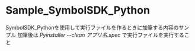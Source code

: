 # Sample_SymbolSDK_Python
SymbolSDK_Pythonを使用して実行ファイルを作るときに加筆する内容のサンプル
加筆後は
*Pyinstaller --clean アプリ名.spec*
で実行ファイルを実行すること
